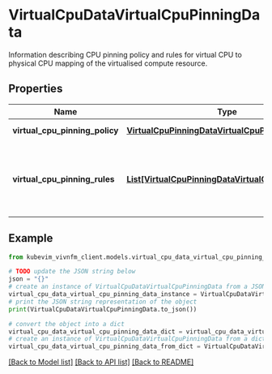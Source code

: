 # VirtualCpuDataVirtualCpuPinningData

Information describing CPU pinning policy and rules for virtual CPU to physical CPU mapping of the virtualised compute resource.

## Properties

Name | Type | Description | Notes
------------ | ------------- | ------------- | -------------
**virtual_cpu_pinning_policy** | [**VirtualCpuPinningDataVirtualCpuPinningPolicy**](VirtualCpuPinningDataVirtualCpuPinningPolicy.md) |  | [optional] [default to VirtualCpuPinningDataVirtualCpuPinningPolicy.STATIC]
**virtual_cpu_pinning_rules** | [**List[VirtualCpuPinningDataVirtualCpuPinningRule]**](VirtualCpuPinningDataVirtualCpuPinningRule.md) | A list of rules that should be considered during the allocation of the virtual CPU-s to logical CPU-s in case of \&quot;static\&quot; virtualCpuPinningPolicy. | [optional] 

## Example

```python
from kubevim_vivnfm_client.models.virtual_cpu_data_virtual_cpu_pinning_data import VirtualCpuDataVirtualCpuPinningData

# TODO update the JSON string below
json = "{}"
# create an instance of VirtualCpuDataVirtualCpuPinningData from a JSON string
virtual_cpu_data_virtual_cpu_pinning_data_instance = VirtualCpuDataVirtualCpuPinningData.from_json(json)
# print the JSON string representation of the object
print(VirtualCpuDataVirtualCpuPinningData.to_json())

# convert the object into a dict
virtual_cpu_data_virtual_cpu_pinning_data_dict = virtual_cpu_data_virtual_cpu_pinning_data_instance.to_dict()
# create an instance of VirtualCpuDataVirtualCpuPinningData from a dict
virtual_cpu_data_virtual_cpu_pinning_data_from_dict = VirtualCpuDataVirtualCpuPinningData.from_dict(virtual_cpu_data_virtual_cpu_pinning_data_dict)
```
[[Back to Model list]](../README.md#documentation-for-models) [[Back to API list]](../README.md#documentation-for-api-endpoints) [[Back to README]](../README.md)


